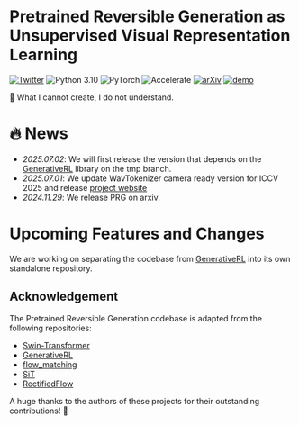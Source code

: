 
# Pretrained Reversible Generation as Unsupervised Visual Representation Learning
[![Twitter](https://img.shields.io/twitter/url?style=social&url=https%3A%2F%2Ftwitter.com%2Fopendilab)](https://twitter.com/opendilab)
![Python 3.10](https://img.shields.io/badge/python-3.10-blue?logo=python&logoColor=white)
![PyTorch](https://img.shields.io/badge/pytorch-2.5.0-blue)
![Accelerate](https://img.shields.io/badge/accelerate-enabled-yellow?logo=huggingface&logoColor=white)
[![arXiv](https://img.shields.io/badge/arXiv-Paper-<COLOR>.svg)](https://arxiv.org/abs/2412.01787)
[![demo](https://img.shields.io/badge/PRG-Demo-red)](https://opendilab.github.io/PRG/)

🎉 What I cannot create, I do not understand.

# 🔥 News
- *2025.07.02*: We will first release the version that depends on the [GenerativeRL](https://github.com/opendilab/GenerativeRL.git) library on the tmp branch.
- *2025.07.01*: We update WavTokenizer camera ready version for ICCV 2025 and release [project website](https://opendilab.github.io/PRG/)
- *2024.11.29*: We release PRG on arxiv.
  
# Upcoming Features and Changes
We are working on separating the codebase from [GenerativeRL](https://github.com/opendilab/GenerativeRL.git) into its own standalone repository.

## Acknowledgement
The Pretrained Reversible Generation codebase is adapted from the following repositories:
- [Swin-Transformer](https://github.com/microsoft/Swin-Transformer)
- [GenerativeRL](https://github.com/opendilab/GenerativeRL.git)
- [flow_matching](https://facebookresearch.github.io/flow_matching/)
- [SiT](https://github.com/willisma/SiT)
- [RectifiedFlow](https://github.com/gnobitab/RectifiedFlow)

A huge thanks to the authors of these projects for their outstanding contributions! 🎉

